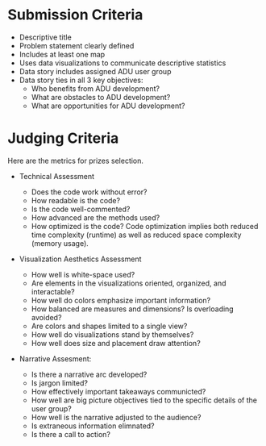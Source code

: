 
# Submission Criteria

* Descriptive title 
* Problem statement clearly defined
* Includes at least one map
* Uses data visualizations to communicate descriptive statistics 
* Data story includes assigned ADU user group
* Data story ties in all 3 key objectives:
  * Who benefits from ADU development?
  * What are obstacles to ADU development?
  * What are opportunities for ADU development?
  
 # Judging Criteria
 
 Here are the metrics for prizes selection.
 
 * Technical Assessment
    * Does the code work without error? 
    * How readable is the code?
    * Is the code well-commented?
    * How advanced are the methods used?
    * How optimized is the code? Code optimization implies both reduced time complexity (runtime) as well as reduced space complexity (memory usage).

 * Visualization Aesthetics Assessment
    * How well is white-space used?
    * Are elements in the visualizations oriented, organized, and interactable?
    * How well do colors emphasize important information?
    * How balanced are measures and dimensions? Is overloading avoided?
    * Are colors and shapes limited to a single view?
    * How well do  visualizations stand by themselves?
    * How well does size and placement draw attention?
   
 * Narrative Assesment:
    * Is there a narrative arc developed?
    * Is jargon limited?
    * How effectively important takeaways communicted?
    * How well are big picture objectives tied to the specific details of the user group?
    * How well is the narrative adjusted to the audience?
    * Is extraneous information elimnated?
    * Is there a call to action?
    
    
  
 

